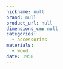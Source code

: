 ```yaml
---
nickname: null
brand: null
product_url: null
dimensions_cm: null
categories:
  - accessories
materials:
  - wood
date: 1958
---
```


